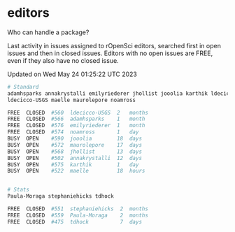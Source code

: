 # editors

Who can handle a package?

Last activity in issues assigned to rOpenSci editors, searched first in open
issues and then in closed issues. Editors with no open issues are FREE, even if
they also have no closed issue.


Updated on Wed May 24 01:25:22 UTC 2023

```bash
# Standard
adamhsparks annakrystalli emilyriederer jhollist jooolia karthik ldecicco
ldecicco-USGS maelle maurolepore noamross

FREE  CLOSED  #560  ldecicco-USGS  2   months
FREE  CLOSED  #566  adamhsparks    1   month
FREE  CLOSED  #576  emilyriederer  1   month
FREE  CLOSED  #574  noamross       1   day
BUSY  OPEN    #590  jooolia        18  days
BUSY  OPEN    #572  maurolepore    17  days
BUSY  OPEN    #568  jhollist       13  days
BUSY  OPEN    #502  annakrystalli  12  days
BUSY  OPEN    #575  karthik        1   day
BUSY  OPEN    #522  maelle         18  hours


# Stats
Paula-Moraga stephaniehicks tdhock

FREE  CLOSED  #551  stephaniehicks  2  months
FREE  CLOSED  #559  Paula-Moraga    2  months
FREE  CLOSED  #475  tdhock          7  days
```
